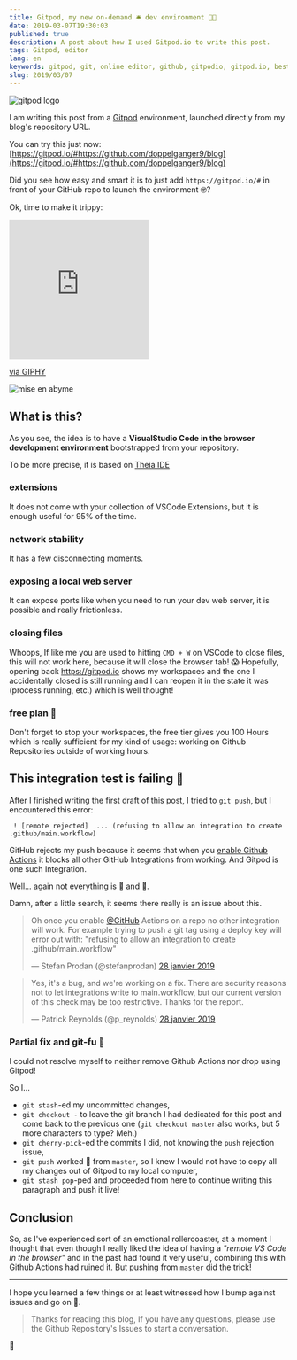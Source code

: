 ```yaml
---
title: Gitpod, my new on-demand 🛎 dev environment 👨‍💻
date: 2019-03-07T19:30:03
published: true
description: A post about how I used Gitpod.io to write this post.
tags: Gitpod, editor
lang: en
keywords: gitpod, git, online editor, github, gitpodio, gitpod.io, best online ide, awesome online ide, editor, visual studio code, vscode, vs code, theia
slug: 2019/03/07
---
```

<script async src="https://platform.twitter.com/widgets.js" charset="utf-8"></script>

![gitpod logo](/Gitpod-ddd.svg)

I am writing this post from a [Gitpod](https://gitpod.io) environment, launched directly from my blog's repository URL.

You can try this just now: [https://gitpod.io/#https://github.com/doppelganger9/blog](https://gitpod.io/#https://github.com/doppelganger9/blog)

Did you see how easy and smart it is to just add `https://gitpod.io/#` in front of your GitHub repo to launch the environment 🤓?

Ok, time to make it trippy:

<div style="width:50%;height:0;padding-bottom:50%;position:relative;"><iframe title="hail-hypnotoad" src="https://giphy.com/embed/rou0CTAp6Z8VW" width="100%" height="100%" style="position:absolute" frameBorder="0" class="giphy-embed" allowFullScreen></iframe></div><p><a href="https://giphy.com/gifs/hail-hypnotoad-rou0CTAp6Z8VW">via GIPHY</a></p>

![mise en abyme](/screenshot.png)

## What is this?

As you see, the idea is to have a **VisualStudio Code in the browser development environment** bootstrapped from your repository.

To be more precise, it is based on [Theia IDE](https://www.theia-ide.org/)

### extensions

It does not come with your collection of VSCode Extensions, but it is enough useful for 95% of the time.

### network stability

It has a few disconnecting moments.

### exposing a local web server

It can expose ports like when you need to run your dev web server, it is possible and really frictionless.

### closing files

Whoops, If like me you are used to hitting `CMD + W` on VSCode to close files, this will not work here, because it will close the browser tab! 😱
Hopefully, opening back https://gitpod.io shows my workspaces and the one I accidentally closed is still running and I can reopen it in the state it was (process running, etc.) which is well thought!

### free plan 💸

Don't forget to stop your workspaces, the free tier gives you 100 Hours which is really sufficient for my kind of usage: working on Github Repositories outside of working hours.

## This integration test is failing 🤭

After I finished writing the first draft of this post, I tried to `git push`, but I encountered this error:
```
 ! [remote rejected]  ... (refusing to allow an integration to create .github/main.workflow)
```

GitHub rejects my push because it seems that when you [enable Github Actions](/2019/03/06) it blocks all other GitHub Integrations from working. And Gitpod is one such Integration.

Well... again not everything is 🌈 and 🦄.

Damn, after a little search, it seems there really is an issue about this.

<blockquote class="twitter-tweet" data-lang="fr"><p lang="en" dir="ltr">Oh once you enable <a href="https://twitter.com/github?ref_src=twsrc%5Etfw">@GitHub</a> Actions on a repo no other integration will work. For example trying to push a git tag using a deploy key will error out with: &quot;refusing to allow an integration to create .github/main.workflow&quot;</p>&mdash; Stefan Prodan (@stefanprodan) <a href="https://twitter.com/stefanprodan/status/1089848015626686465?ref_src=twsrc%5Etfw">28 janvier 2019</a></blockquote>

<blockquote class="twitter-tweet" data-lang="fr"><p lang="en" dir="ltr">Yes, it&#39;s a bug, and we&#39;re working on a fix.  There are security reasons not to let integrations write to main.workflow, but our current version of this check may be too restrictive.  Thanks for the report.</p>&mdash; Patrick Reynolds (@p_reynolds) <a href="https://twitter.com/p_reynolds/status/1089880487659737088?ref_src=twsrc%5Etfw">28 janvier 2019</a></blockquote>

### Partial fix and git-fu 🥋

I could not resolve myself to neither remove Github Actions nor drop using Gitpod!

So I...

- `git stash`-ed my uncommitted changes,
- `git checkout -` to leave the git branch I had dedicated for this post and come back to the previous one (`git checkout master` also works, but 5 more characters to type? Meh.)
- `git cherry-pick`-ed the commits I did, not knowing the `push` rejection issue,
- `git push` worked 🎉 from `master`, so I knew I would not have to copy all my changes out of Gitpod to my local computer,
- `git stash pop`-ped and proceeded from here to continue writing this paragraph and push it live!

## Conclusion

So, as I've experienced sort of an emotional rollercoaster,
at a moment I thought that even though I really liked the idea of having a *"remote VS Code in the browser"* and in the past had found it very useful,
combining this with Github Actions had ruined it. But pushing from `master` did the trick!

---

I hope you learned a few things or at least witnessed how I bump against issues and go on 🤣.

> Thanks for reading this blog, If you have any questions, please use the Github Repository's Issues to start a conversation.

👋
